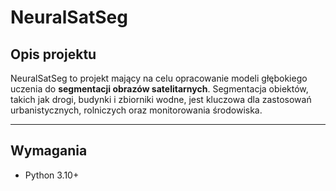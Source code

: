 # NeuralSatSeg

## Opis projektu
NeuralSatSeg to projekt mający na celu opracowanie modeli głębokiego uczenia do **segmentacji obrazów satelitarnych**. Segmentacja obiektów, takich jak drogi, budynki i zbiorniki wodne, jest kluczowa dla zastosowań urbanistycznych, rolniczych oraz monitorowania środowiska.

---

## Wymagania
- Python 3.10+
